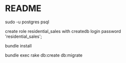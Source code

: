 # README

sudo -u postgres psql

create role residential_sales with createdb login password 'residential_sales';

bundle install

bundle exec rake db:create db:migrate
